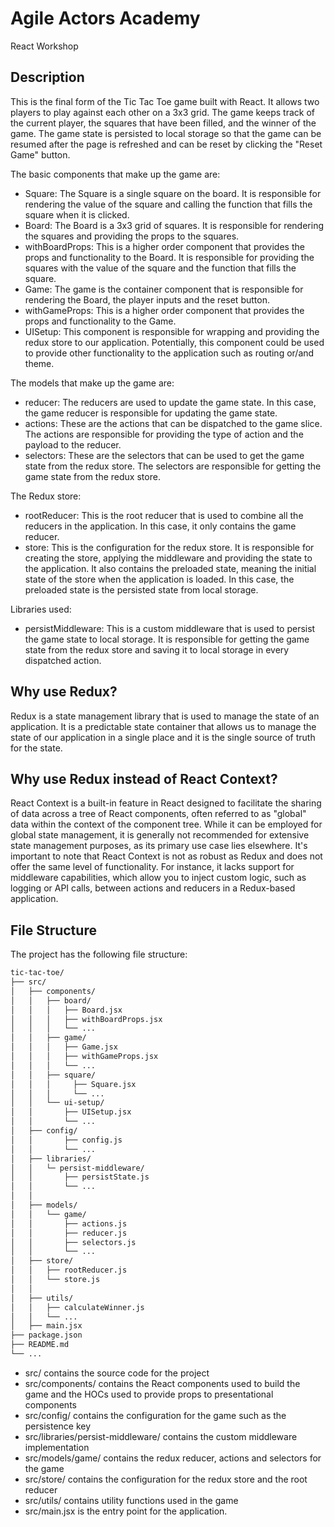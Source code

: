 # Agile Actors Academy

React Workshop

## Description

This is the final form of the Tic Tac Toe game built with React. It allows two players to play against each other on a 3x3 grid. The game keeps track of the current player, the squares that have been filled, and the winner of the game. The game state is persisted to local storage so that the game can be resumed after the page is refreshed and can be reset by clicking the "Reset Game" button.

The basic components that make up the game are:

- Square: The Square is a single square on the board. It is responsible for rendering the value of the square and calling the function that fills the square when it is clicked.
- Board: The Board is a 3x3 grid of squares. It is responsible for rendering the squares and providing the props to the squares.
- withBoardProps: This is a higher order component that provides the props and functionality to the Board. It is responsible for providing the squares with the value of the square and the function that fills the square.
- Game: The game is the container component that is responsible for rendering the Board, the player inputs and the reset button.
- withGameProps: This is a higher order component that provides the props and functionality to the Game.
- UISetup: This component is responsible for wrapping and providing the redux store to our application. Potentially, this component could be used to provide other functionality to the application such as routing or/and theme.

The models that make up the game are:

- reducer: The reducers are used to update the game state. In this case, the game reducer is responsible for updating the game state.
- actions: These are the actions that can be dispatched to the game slice. The actions are responsible for providing the type of action and the payload to the reducer.
- selectors: These are the selectors that can be used to get the game state from the redux store. The selectors are responsible for getting the game state from the redux store.

The Redux store:

- rootReducer: This is the root reducer that is used to combine all the reducers in the application. In this case, it only contains the game reducer.
- store: This is the configuration for the redux store. It is responsible for creating the store, applying the middleware and providing the state to the application. It also contains the preloaded state, meaning the initial state of the store when the application is loaded. In this case, the preloaded state is the persisted state from local storage.

Libraries used:

- persistMiddleware: This is a custom middleware that is used to persist the game state to local storage. It is responsible for getting the game state from the redux store and saving it to local storage in every dispatched action.

## Why use Redux?

Redux is a state management library that is used to manage the state of an application. It is a predictable state container that allows us to manage the state of our application in a single place and it is the single source of truth for the state.

## Why use Redux instead of React Context?

React Context is a built-in feature in React designed to facilitate the sharing of data across a tree of React components, often referred to as "global" data within the context of the component tree. While it can be employed for global state management, it is generally not recommended for extensive state management purposes, as its primary use case lies elsewhere. It's important to note that React Context is not as robust as Redux and does not offer the same level of functionality. For instance, it lacks support for middleware capabilities, which allow you to inject custom logic, such as logging or API calls, between actions and reducers in a Redux-based application.

## File Structure

The project has the following file structure:

```bash
tic-tac-toe/
├── src/
│   ├── components/
│   │   ├── board/
│   │   │   ├── Board.jsx
│   │   │   ├── withBoardProps.jsx
│   │   │   └── ...
│   │   ├── game/
│   │   │   ├── Game.jsx
│   │   │   ├── withGameProps.jsx
│   │   │   └── ...
│   │   ├── square/
│   │   │     ├── Square.jsx
│   │   │     └── ...
│   │   └── ui-setup/
│   │       ├── UISetup.jsx
│   │       └── ...
│   ├── config/
│   │       ├── config.js
│   │       └── ...
│   ├── libraries/
│   │   └─ persist-middleware/
│   │       ├── persistState.js
│   │       └── ...
│   │
│   ├── models/
│   │   └── game/
│   │       ├── actions.js
│   │       ├── reducer.js
│   │       ├── selectors.js
│   │       └── ...
│   ├── store/
│   │   ├── rootReducer.js
│   │   └── store.js
│   │
│   ├── utils/
│   │   ├── calculateWinner.js
│   │   └── ...
│   ├── main.jsx
├── package.json
├── README.md
└── ...
```

- src/ contains the source code for the project
- src/components/ contains the React components used to build the game and the HOCs used to provide props to presentational components
- src/config/ contains the configuration for the game such as the persistence key
- src/libraries/persist-middleware/ contains the custom middleware implementation
- src/models/game/ contains the redux reducer, actions and selectors for the game
- src/store/ contains the configuration for the redux store and the root reducer
- src/utils/ contains utility functions used in the game
- src/main.jsx is the entry point for the application.
